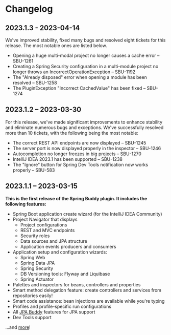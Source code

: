 # Changelog

## 2023.1.3 - 2023-04-14

We've improved stability, fixed many bugs and resolved eight tickets for this release. The most notable ones are listed below.

* Opening a huge multi-modal project no longer causes a cache error – SBU-1261
* Creating a Spring Security configuration in a multi-module project no longer throws an IncorrectOperationException – SBU-1192
* The "Already disposed" error when opening a module has been resolved – SBU-1258
* The PluginException "Incorrect CachedValue" has been fixed – SBU-1274

## 2023.1.2 – 2023-03-30

For this release, we've made significant improvements to enhance stability and eliminate numerous bugs and exceptions. We've successfully resolved more than 10 tickets, with the following being the most notable:

* The correct REST API endpoints are now displayed – SBU-1245
* The server port is now displayed properly in the inspector – SBU-1246
* Autocompletion no longer freezes in big projects – SBU-1270
* IntelliJ IDEA 2023.1 has been supported – SBU-1238
* The "Ignore" button for Spring Dev Tools notification now works properly – SBU-583

## 2023.1.1 – 2023-03-15

**This is the first release of the Spring Buddy plugin. It includes the following features:**

- Spring Boot application create wizard (for the IntelliJ IDEA Community)
- Project Navigator that displays
  - Project configurations
  - REST and MVC endpoints
  - Security roles
  - Data sources and JPA structure
  - Application events producers and consumers
- Application setup and configuration wizards:
  - Spring Web
  - Spring Data JPA
  - Spring Security
  - DB Versioning tools: Flyway and Liquibase
  - Spring Actuator
- Palettes and inspectors for beans, controllers and properties
- Smart method delegation feature: create controllers and services from repositories easily!
- Smart code assistance: bean injections are available while you're typing
- Profiles and profile-specific run configurations
- All [JPA Buddy](https://jpa-buddy.com) features for JPA support
- Dev Tools support

...and [more](http:..spring-buddy.com)!
